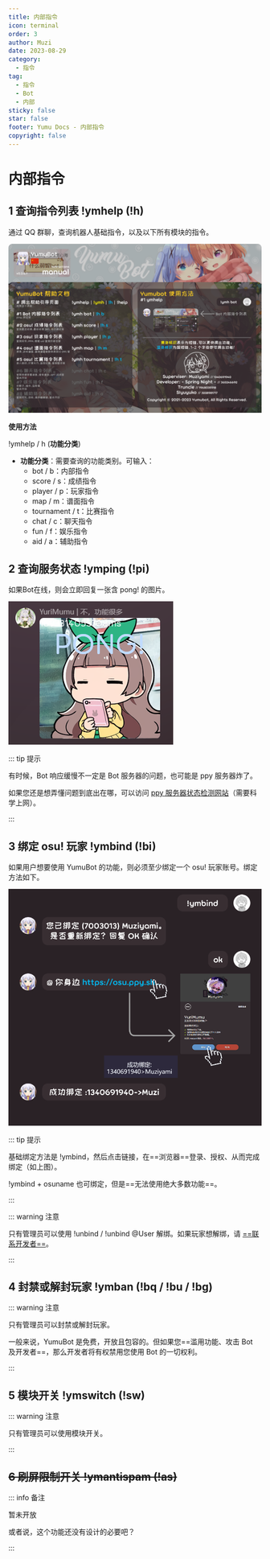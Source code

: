 ```yaml
---
title: 内部指令
icon: terminal
order: 3
author: Muzi
date: 2023-08-29
category:
  - 指令
tag:
  - 指令
  - Bot
  - 内部
sticky: false
star: false
footer: Yumu Docs - 内部指令
copyright: false
---
```

# 内部指令

## <HopeIcon icon="list"/> 1 查询指令列表 !ymhelp (!h)

通过 QQ 群聊，查询机器人基础指令，以及以下所有模块的指令。

![帮助文档](img/help-default.png)

**使用方法**

!ymhelp / h (**功能分类**)

- **功能分类**：需要查询的功能类别。可输入：
  - bot / b：内部指令
  - score / s：成绩指令
  - player / p：玩家指令
  - map / m：谱面指令
  - tournament / t：比赛指令
  - chat / c：聊天指令
  - fun / f：娱乐指令
  - aid / a：辅助指令

## <HopeIcon icon="server"/> 2 查询服务状态 !ymping (!pi)

如果Bot在线，则会立即回复一张含 pong! 的图片。

![Bot 回复](img/bot-ping.png)

::: tip 提示

有时候，Bot 响应缓慢不一定是 Bot 服务器的问题，也可能是 ppy 服务器炸了。

如果您还是想弄懂问题到底出在哪，可以访问 <HopeIcon icon="link"/> [ppy 服务器状态检测网站](https://status.ppy.sh/)（需要科学上网）。

:::

## <HopeIcon icon="network-wired"/> 3 绑定 osu! 玩家 !ymbind (!bi)

如果用户想要使用 YumuBot 的功能，则必须至少绑定一个 osu! 玩家账号。绑定方法如下。

![Bot 绑定](img/bot-bind.png)

::: tip 提示

基础绑定方法是 !ymbind，然后点击链接，在==浏览器==登录、授权、从而完成绑定（如上图）。

!ymbind + osuname 也可绑定，但是==无法使用绝大多数功能==。

:::

::: warning 注意

只有管理员可以使用 !unbind / !unbind @User 解绑。如果玩家想解绑，请 <HopeIcon icon="link"/> [==联系开发者==](../about/dev.md)。

:::

## <HopeIcon icon="ban"/> 4 封禁或解封玩家 !ymban (!bq / !bu / !bg)

::: warning 注意

只有管理员可以封禁或解封玩家。

一般来说，YumuBot 是免费，开放且包容的。但如果您==滥用功能、攻击 Bot 及开发者==，那么开发者将有权禁用您使用 Bot 的一切权利。

:::

## <HopeIcon icon="sliders"/> 5 模块开关 !ymswitch (!sw)

::: warning 注意

只有管理员可以使用模块开关。

:::

## ~~<HopeIcon icon="desktop"/> 6 刷屏限制开关 !ymantispam (!as)~~

::: info 备注

暂未开放

或者说，这个功能还没有设计的必要吧？

:::
